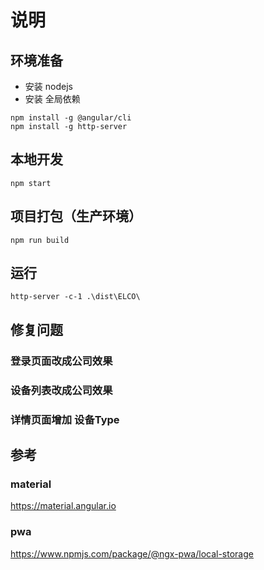 # 说明

## 环境准备
- 安装 nodejs
- 安装 全局依赖
```
npm install -g @angular/cli
npm install -g http-server
```

## 本地开发
```
npm start
```

## 项目打包（生产环境）
```
npm run build
```

## 运行
```
http-server -c-1 .\dist\ELCO\
```

## 修复问题
### 登录页面改成公司效果
### 设备列表改成公司效果
### 详情页面增加 设备Type

## 参考

### material
https://material.angular.io

### pwa
https://www.npmjs.com/package/@ngx-pwa/local-storage
